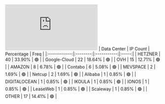 ![Diagramm](https://github.com/obajay/StateSync-snapshots/blob/main/Projects/BandProtocol/1/README.md)
| Data Center | IP Count | Percentage | Freq |
|:------------:|:--------:|:-----------:|:-----:|
| HETZNER | 40 | 33.90% | 🟢 |
| Google-Cloud | 22 | 18.64% | 🟢 |
| OVH | 15 | 12.71% | 🟢 |
| AMAZON | 8 | 6.78% | 🟢 |
| Contabo | 6 | 5.08% | 🟢 |
| MEVSPACE | 2 | 1.69% | 🟢 |
| Netcup | 2 | 1.69% | 🟢 |
| Alibaba | 1 | 0.85% | 🟢 |
| DIGITALOCEAN | 1 | 0.85% | 🟢 |
| IKOULA | 1 | 0.85% | 🟢 |
| IONOS | 1 | 0.85% | 🟢 |
| LeaseWeb | 1 | 0.85% | 🟢 |
| Scaleway | 1 | 0.85% | 🟢 |
| OTHER | 17 | 14.41% | 🟢 |